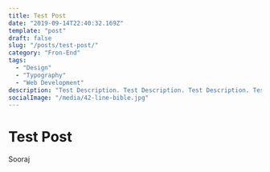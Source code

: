 ```yaml
---
title: Test Post
date: "2019-09-14T22:40:32.169Z"
template: "post"
draft: false
slug: "/posts/test-post/"
category: "Fron-End"
tags:
  - "Design"
  - "Typography"
  - "Web Development"
description: "Test Description. Test Description. Test Description. Test Description. Test Description. Test Description. Test Description. Test Description. "
socialImage: "/media/42-line-bible.jpg"
---
```


# Test Post
Sooraj 